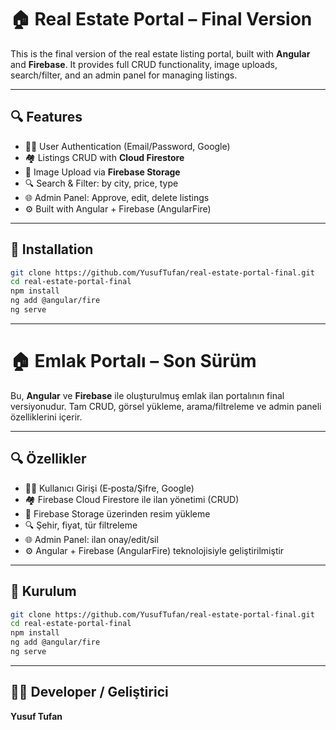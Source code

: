 # 🏠 Real Estate Portal – Final Version

This is the final version of the real estate listing portal, built with **Angular** and **Firebase**. It provides full CRUD functionality, image uploads, search/filter, and an admin panel for managing listings.

---

## 🔍 Features

- 🧑‍💻 User Authentication (Email/Password, Google)
- 🏘️ Listings CRUD with **Cloud Firestore**
- 📸 Image Upload via **Firebase Storage**
- 🔍 Search & Filter: by city, price, type
- 🌐 Admin Panel: Approve, edit, delete listings
- ⚙️ Built with Angular + Firebase (AngularFire)

---

## 🚀 Installation

```bash
git clone https://github.com/YusufTufan/real-estate-portal-final.git
cd real-estate-portal-final
npm install
ng add @angular/fire
ng serve
```

---

# 🏠 Emlak Portalı – Son Sürüm

Bu, **Angular** ve **Firebase** ile oluşturulmuş emlak ilan portalının final versiyonudur. Tam CRUD, görsel yükleme, arama/filtreleme ve admin paneli özelliklerini içerir.

---

## 🔍 Özellikler

- 🧑‍💻 Kullanıcı Girişi (E‑posta/Şifre, Google)
- 🏘️ Firebase Cloud Firestore ile ilan yönetimi (CRUD)
- 📸 Firebase Storage üzerinden resim yükleme
- 🔍 Şehir, fiyat, tür filtreleme
- 🌐 Admin Panel: ilan onay/edit/sil
- ⚙️ Angular + Firebase (AngularFire) teknolojisiyle geliştirilmiştir

---

## 🚀 Kurulum

```bash
git clone https://github.com/YusufTufan/real-estate-portal-final.git
cd real-estate-portal-final
npm install
ng add @angular/fire
ng serve
```

---

## 👨‍💻 Developer / Geliştirici

**Yusuf Tufan**  
